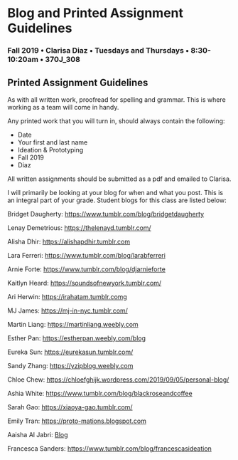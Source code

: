 # Blog and Printed Assignment Guidelines

### Fall 2019 • Clarisa Diaz • Tuesdays and Thursdays • 8:30-10:20am • 370J_308

## Printed Assignment Guidelines

As with all written work, proofread for spelling and grammar. This is where working as a team will come in handy.

Any printed work that you will turn in, should always contain the following:

* Date
* Your first and last name
* Ideation & Prototyping
* Fall 2019
* Diaz

All written assignments should be submitted as a pdf and emailed to Clarisa.


I will primarily be looking at your blog for when and what you post. This is an integral part of your grade.  Student blogs for this class are listed below:


Bridget Daugherty: <a href="https://www.tumblr.com/blog/bridgetdaugherty">https://www.tumblr.com/blog/bridgetdaugherty</a>

Lenay Demetrious: <a href="https://thelenayd.tumblr.com/">https://thelenayd.tumblr.com/</a>

Alisha Dhir: <a href="https://alishapdhir.tumblr.com">https://alishapdhir.tumblr.com</a>

Lara Ferreri: <a href="https://www.tumblr.com/blog/larabferreri">https://www.tumblr.com/blog/larabferreri</a>

Arnie Forte: <a href="https://www.tumblr.com/blog/djarnieforte">https://www.tumblr.com/blog/djarnieforte</a>

Kaitlyn Heard: <a href="">https://soundsofnewyork.tumblr.com/</a>

Ari Herwin: <a href="https://irahatam.tumblr.com">https://irahatam.tumblr.comg</a>

MJ James: <a href="https://mj-in-nyc.tumblr.com/">https://mj-in-nyc.tumblr.com/</a>

Martin Liang: <a href="https://martinliang.weebly.com">https://martinliang.weebly.com</a>

Esther Pan: <a href="https://estherpan.weebly.com/blog">https://estherpan.weebly.com/blog</a>

Eureka Sun: <a href="https://eurekasun.tumblr.com/">https://eurekasun.tumblr.com/</a>

Sandy Zhang: <a href="https://yzipblog.weebly.com">https://yzipblog.weebly.com</a>

Chloe Chew: <a href="https://chloefghijk.wordpress.com/2019/09/05/personal-blog/">https://chloefghijk.wordpress.com/2019/09/05/personal-blog/</a>

Ashia White: <a href="https://www.tumblr.com/blog/blackroseandcoffee">https://www.tumblr.com/blog/blackroseandcoffee</a>

Sarah Gao: <a href="https://xiaoya-gao.tumblr.com/">https://xiaoya-gao.tumblr.com/</a>

Emily Tran: <a href="">https://proto-mations.blogspot.com</a>

Aaisha Al Jabri: <a href="">Blog</a>

Francesca Sanders: <a href="https://www.tumblr.com/blog/francescasideation">https://www.tumblr.com/blog/francescasideation</a>

